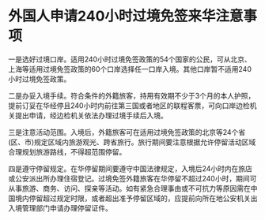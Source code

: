 # 外国人申请240小时过境免签来华注意事项
一是选好过境口岸。适用240小时过境免签政策的54个国家的公民，可从北京、上海等适用过境免签政策的60个口岸选择任一口岸入境。其他口岸暂不适用240小时过境免签政策。  

二是办妥入境手续。符合条件的外籍旅客，持用有效期不少于3个月的本人护照，提前订妥在华经停且240小时内前往第三国或者地区的联程客票，可向口岸边检机关提出申请，经边检机关依法办理过境手续后入境。  

三是注意活动范围。入境后，外籍旅客可在适用过境免签政策的北京等24个省(区、市)规定区域内旅游观光、跨省旅行。旅行期间要注意根据允许停留活动区域合理规划旅游路线，不得超范围停留。  

四是遵守停留规定。在华停留期间要遵守中国法律规定，入境后24小时内在旅店或公安派出所办理住宿登记。过境免签外籍旅客在华停留不超过240小时，期间可从事旅游、商务、访问、探亲等活动。如有紧急合理事由或不可抗力等原因需在中国境内停留超过规定时限，或者超出准予停留区域的，应提前向所在地公安机关出入境管理部门申请办理停留证件。